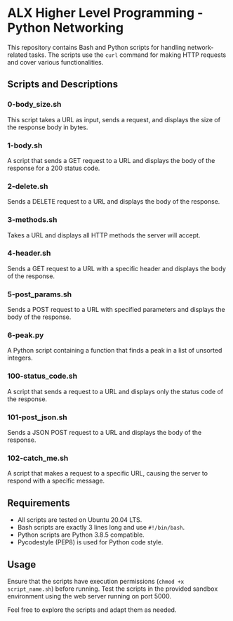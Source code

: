 # ALX Higher Level Programming - Python Networking

This repository contains Bash and Python scripts for handling network-related tasks. The scripts use the `curl` command for making HTTP requests and cover various functionalities.

## Scripts and Descriptions

### 0-body_size.sh
This script takes a URL as input, sends a request, and displays the size of the response body in bytes.

### 1-body.sh
A script that sends a GET request to a URL and displays the body of the response for a 200 status code.

### 2-delete.sh
Sends a DELETE request to a URL and displays the body of the response.

### 3-methods.sh
Takes a URL and displays all HTTP methods the server will accept.

### 4-header.sh
Sends a GET request to a URL with a specific header and displays the body of the response.

### 5-post_params.sh
Sends a POST request to a URL with specified parameters and displays the body of the response.

### 6-peak.py
A Python script containing a function that finds a peak in a list of unsorted integers.

### 100-status_code.sh
A script that sends a request to a URL and displays only the status code of the response.

### 101-post_json.sh
Sends a JSON POST request to a URL and displays the body of the response.

### 102-catch_me.sh
A script that makes a request to a specific URL, causing the server to respond with a specific message.

## Requirements
- All scripts are tested on Ubuntu 20.04 LTS.
- Bash scripts are exactly 3 lines long and use `#!/bin/bash`.
- Python scripts are Python 3.8.5 compatible.
- Pycodestyle (PEP8) is used for Python code style.

## Usage
Ensure that the scripts have execution permissions (`chmod +x script_name.sh`) before running. Test the scripts in the provided sandbox environment using the web server running on port 5000.

Feel free to explore the scripts and adapt them as needed.
